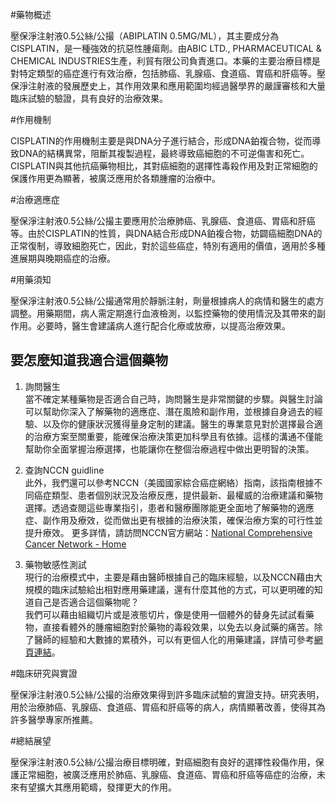 #藥物概述

壓保淨注射液0.5公絲/公撮（ABIPLATIN 0.5MG/ML），其主要成分為CISPLATIN，是一種強效的抗惡性腫瘍劑。由ABIC LTD., PHARMACEUTICAL & CHEMICAL INDUSTRIES生產，利貿有限公司負責進口。本藥的主要治療目標是對特定類型的癌症進行有效治療，包括肺癌、乳腺癌、食道癌、胃癌和肝癌等。壓保淨注射液的發展歷史上，其作用效果和應用範圍均經過醫學界的嚴謹審核和大量臨床試驗的驗證，具有良好的治療效果。

#作用機制

CISPLATIN的作用機制主要是與DNA分子進行結合，形成DNA鉑複合物，從而導致DNA的結構異常，阻斷其複製過程，最終導致癌細胞的不可逆傷害和死亡。CISPLATIN與其他抗癌藥物相比，其對癌細胞的選擇性毒殺作用及對正常細胞的保護作用更為顯著，被廣泛應用於各類腫瘤的治療中。

#治療適應症

壓保淨注射液0.5公絲/公撮主要應用於治療肺癌、乳腺癌、食道癌、胃癌和肝癌等。由於CISPLATIN的性質，與DNA結合形成DNA鉑複合物，妨闢癌細胞DNA的正常復制，導致細胞死亡，因此，對於這些癌症，特別有適用的價值，適用於多種進展期與晚期癌症的治療。

#用藥須知

壓保淨注射液0.5公絲/公撮通常用於靜脈注射，劑量根據病人的病情和醫生的處方調整。用藥期間，病人需定期進行血液檢測，以監控藥物的使用情況及其帶來的副作用。必要時，醫生會建議病人進行配合化療或放療，以提高治療效果。

## 要怎麼知道我適合這個藥物 

1. 詢問醫生  
當不確定某種藥物是否適合自己時，詢問醫生是非常關鍵的步驟。與醫生討論可以幫助你深入了解藥物的適應症、潛在風險和副作用，並根據自身過去的經驗、以及你的健康狀況獲得量身定制的建議。醫生的專業意見對於選擇最合適的治療方案至關重要，能確保治療決策更加科學且有依據。這樣的溝通不僅能幫助你全面掌握治療選擇，也能讓你在整個治療過程中做出更明智的決策。 

2. 查詢NCCN guidline  
此外，我們還可以參考NCCN（美國國家綜合癌症網絡）指南，該指南根據不同癌症類型、患者個別狀況及治療反應，提供最新、最權威的治療建議和藥物選擇。透過查閱這些專業指引，患者和醫療團隊能更全面地了解藥物的適應症、副作用及療效，從而做出更有根據的治療決策，確保治療方案的可行性並提升療效。 
更多詳情，請訪問NCCN官方網站：[National Comprehensive Cancer Network - Home](https://www.nccn.org/)

3. 藥物敏感性測試  
現行的治療模式中，主要是藉由醫師根據自己的臨床經驗，以及NCCN藉由大規模的臨床試驗給出相對應用藥建議，還有什麼其他的方式，可以更明確的知道自己是否適合這個藥物呢？   
我們可以藉由組織切片或是液態切片，像是使用一個體外的替身先試試看藥物，直接看體外的腫瘤細胞對於藥物的毒殺效果，以免去以身試藥的痛苦。除了醫師的經驗和大數據的累積外，可以有更個人化的用藥建議，詳情可參考[網頁連結](https://info.cancerfree.io/)。

#臨床研究與實證 

壓保淨注射液0.5公絲/公撮的治療效果得到許多臨床試驗的實證支持。研究表明，用於治療肺癌、乳腺癌、食道癌、胃癌和肝癌等的病人，病情顯著改善，使得其為許多醫學專家所推薦。

#總結展望 

壓保淨注射液0.5公絲/公撮治療目標明確，對癌細胞有良好的選擇性殺傷作用，保護正常細胞，被廣泛應用於肺癌、乳腺癌、食道癌、胃癌和肝癌等癌症的治療，未來有望擴大其應用範疇，發揮更大的作用。
